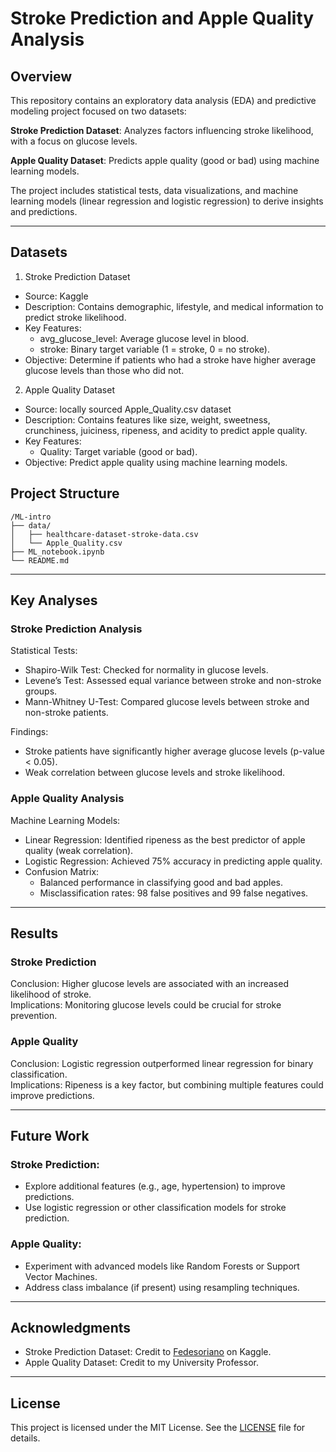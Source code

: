 # Stroke Prediction and Apple Quality Analysis
## Overview
This repository contains an exploratory data analysis (EDA) and predictive modeling project focused on two datasets:

**Stroke Prediction Dataset**: Analyzes factors influencing stroke likelihood, with a focus on glucose levels.

**Apple Quality Dataset**: Predicts apple quality (good or bad) using machine learning models.

The project includes statistical tests, data visualizations, and machine learning models (linear regression and logistic regression) to derive insights and predictions.

---
## Datasets
1. Stroke Prediction Dataset
- Source: Kaggle
- Description: Contains demographic, lifestyle, and medical information to predict stroke likelihood.
- Key Features:
  - avg_glucose_level: Average glucose level in blood.
  - stroke: Binary target variable (1 = stroke, 0 = no stroke).
- Objective: Determine if patients who had a stroke have higher average glucose levels than those who did not.

2. Apple Quality Dataset
- Source: locally sourced Apple_Quality.csv dataset
- Description: Contains features like size, weight, sweetness, crunchiness, juiciness, ripeness, and acidity to predict apple quality.
- Key Features:
  - Quality: Target variable (good or bad).
- Objective: Predict apple quality using machine learning models.

## Project Structure
```
/ML-intro
├── data/
│   ├── healthcare-dataset-stroke-data.csv
│   └── Apple_Quality.csv
├── ML_notebook.ipynb
└── README.md
```

---
## Key Analyses
### Stroke Prediction Analysis
Statistical Tests:
- Shapiro-Wilk Test: Checked for normality in glucose levels.
- Levene’s Test: Assessed equal variance between stroke and non-stroke groups.
- Mann-Whitney U-Test: Compared glucose levels between stroke and non-stroke patients.

Findings:
- Stroke patients have significantly higher average glucose levels (p-value < 0.05).
- Weak correlation between glucose levels and stroke likelihood.

### Apple Quality Analysis
Machine Learning Models:
- Linear Regression: Identified ripeness as the best predictor of apple quality (weak correlation).
- Logistic Regression: Achieved 75% accuracy in predicting apple quality.
- Confusion Matrix:
  - Balanced performance in classifying good and bad apples.
  - Misclassification rates: 98 false positives and 99 false negatives.
 
---
## Results
### Stroke Prediction
Conclusion: Higher glucose levels are associated with an increased likelihood of stroke.<br>
Implications: Monitoring glucose levels could be crucial for stroke prevention.

### Apple Quality
Conclusion: Logistic regression outperformed linear regression for binary classification.<br>
Implications: Ripeness is a key factor, but combining multiple features could improve predictions.

---
## Future Work
### Stroke Prediction:
- Explore additional features (e.g., age, hypertension) to improve predictions.
- Use logistic regression or other classification models for stroke prediction.

### Apple Quality:
- Experiment with advanced models like Random Forests or Support Vector Machines.
- Address class imbalance (if present) using resampling techniques.

---
## Acknowledgments
- Stroke Prediction Dataset: Credit to [Fedesoriano](https://www.kaggle.com/fedesoriano) on Kaggle.
- Apple Quality Dataset: Credit to my University Professor.

---
## License
This project is licensed under the MIT License. See the [LICENSE](https://github.com/Reignu/ML-intro/blob/main/LICENSE) file for details.

